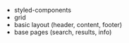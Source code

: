* styled-components
* grid
* basic layout (header, content, footer)
* base pages (search, results, info)

